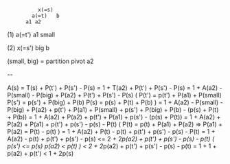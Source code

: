               x(=s)
            a(=t)   b
          a1 a2     


(1)
          a(=t')
        a1     small

(2)
          x(=s')
       big      b

(small, big) = partition pivot a2

--

A(s)
= T(s) + P(t') + P(s') - P(s)
= 1 + T(a2) + P(t') + P(s') - P(s)
= 1 + A(a2) - P(small) - P(big) + P(a2) + P(t') + P(s') - P(s)
  (
    P(t') = p(t') + P(a1) + P(small)
    P(s') = p(s') + P(big) + P(b)
    P(s) = p(s) + P(t) + P(b)
  )
= 1 + A(a2) - P(small) - P(big) + P(a2) + p(t') + P(a1) + P(small) + p(s') + P(big) + P(b) - (p(s) + P(t) + P(b))
= 1 + A(a2) + P(a2) + p(t') + P(a1) + p(s') - (p(s) + P(t))
= 1 + A(a2) + P(a2) + P(a1) + p(t') + p(s') - p(s) - P(t)
  (
    P(t) = p(t) + P(a1) + P(a2)
    => P(a1) + P(a2) = P(t) - p(t)
  )
= 1 + A(a2) + P(t) - p(t) + p(t') + p(s') - p(s) - P(t)
= 1 + A(a2) - p(t) + p(t') + p(s') - p(s)
<= 2 + 2*p(a2) + p(t') + p(s') - p(s) - p(t)
  (
    p(s') <= p(s)
    p(a2) < p(t)
  )
< 2 + 2*p(a2) + p(t') + p(s') - p(s) - p(t)
= 1 + 1 + p(a2) + p(t')
< 1 + 2p(s)
